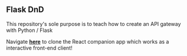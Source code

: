 ## Flask DnD
This repository's sole purpose is to teach how to create an API gateway with Python / Flask

Navigate **[here](https://github.com/henrywinget/FlaskCompanionApp)** to clone the React companion app which works as a interactive front-end client!